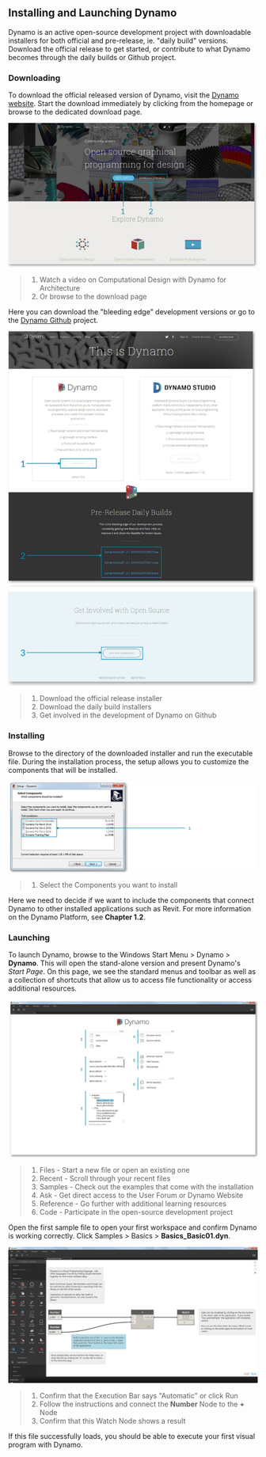 ## Installing and Launching Dynamo

Dynamo is an active open-source development project with downloadable installers for both official and pre-release, ie. "daily build" versions. Download the official release to get started, or contribute to what Dynamo becomes through the daily builds or Github project.

### Downloading

To download the official released version of Dynamo, visit the [Dynamo website](http://dynamobim.com/). Start the download immediately by clicking from the homepage or browse to the dedicated download page.

![website homepage](images/2-1/01-DynamoHomepage.jpg)

> 1. Watch a video on Computational Design with Dynamo for Architecture
> 2. Or browse to the download page

Here you can download the "bleeding edge" development versions or go to the [Dynamo Github](https://github.com/DynamoDS/Dynamo) project.

![website downloads page](images/2-1/02-DynamoDownload.jpg)

> 1. Download the official release installer
> 2. Download the daily build installers
> 3. Get involved in the development of Dynamo on Github

### Installing

Browse to the directory of the downloaded installer and run the executable file. During the installation process, the setup allows you to customize the components that will be installed.

![Setup Window](images/2-1/03-InstallSetup.jpg)

> 1. Select the Components you want to install

Here we need to decide if we want to include the components that connect Dynamo to other installed applications such as Revit. For more information on the Dynamo Platform, see **Chapter 1.2**.

### Launching

To launch Dynamo, browse to the Windows Start Menu > Dynamo > **Dynamo**. This will open the stand-alone version and present Dynamo's _Start Page_. On this page, we see the standard menus and toolbar as well as a collection of shortcuts that allow us to access file functionality or access additional resources.

![NEEDS UPDATE - labels Dynamo start page](images/2-1/04-DynamoStartpage.jpg)

> 1. Files - Start a new file or open an existing one
> 2. Recent - Scroll through your recent files
> 3. Samples - Check out the examples that come with the installation
> 4. Ask - Get direct access to the User Forum or Dynamo Website
> 5. Reference - Go further with additional learning resources
> 6. Code - Participate in the open-source development project

Open the first sample file to open your first workspace and confirm Dynamo is working correctly. Click Samples > Basics > **Basics\_Basic01.dyn**.

![NEEDS UPDATE - Basics_Basic01](images/2-1/05-Basics_Basic01.jpg)

> 1. Confirm that the Execution Bar says "Automatic" or click Run
> 2. Follow the instructions and connect the **Number** Node to the **+** Node
> 3. Confirm that this Watch Node shows a result

If this file successfully loads, you should be able to execute your first visual program with Dynamo.

